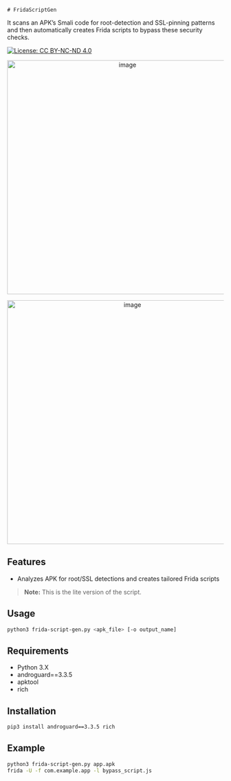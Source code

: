 	# FridaScriptGen
 
It scans an APK’s Smali code for root-detection and SSL-pinning patterns and then automatically creates Frida scripts to bypass these security checks.
 
[![License: CC BY-NC-ND 4.0](https://licensebuttons.net/l/by-nc-nd/4.0/88x31.png)](https://creativecommons.org/licenses/by-nc-nd/4.0/)
  
<p align="center">
  <img width="544" alt="image" src="https://github.com/user-attachments/assets/72dbf90d-9cf7-462c-a5c7-430fe4265a81"/>
</p>
 
<p align="center">
  <img width="567" alt="image" src="https://github.com/user-attachments/assets/2e780eb5-fcdc-41ca-b1c9-7c8550d80b67"/>
</p>
 
 
## Features
- Analyzes APK for root/SSL detections and creates tailored Frida scripts
 
> **Note:** This is the lite version of the script.
 
 
## Usage
```bash
python3 frida-script-gen.py <apk_file> [-o output_name]
```
 
## Requirements
- Python 3.X
- androguard==3.3.5
- apktool
- rich
 
## Installation
```bash
pip3 install androguard==3.3.5 rich
```
 
## Example
```bash
python3 frida-script-gen.py app.apk
frida -U -f com.example.app -l bypass_script.js
```

